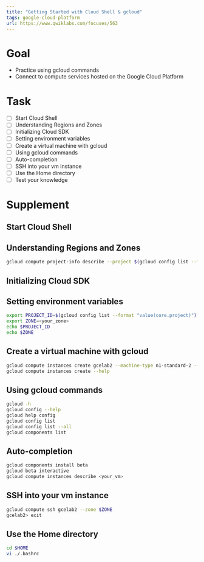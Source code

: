 ```yaml
---
title: "Getting Started with Cloud Shell & gcloud"
tags: google-cloud-platform
url: https://www.qwiklabs.com/focuses/563
---
```


# Goal
- Practice using gcloud commands
- Connect to compute services hosted on the Google Cloud Platform

# Task
- [ ] Start Cloud Shell
- [ ] Understanding Regions and Zones
- [ ] Initializing Cloud SDK
- [ ] Setting environment variables
- [ ] Create a virtual machine with gcloud
- [ ] Using gcloud commands
- [ ] Auto-completion
- [ ] SSH into your vm instance
- [ ] Use the Home directory
- [ ] Test your knowledge

# Supplement
## Start Cloud Shell
## Understanding Regions and Zones
```sh
gcloud compute project-info describe --project $(gcloud config list --format "value(core.project)")
```

## Initializing Cloud SDK
## Setting environment variables
```sh
export PROJECT_ID=$(gcloud config list --format "value(core.project)")
export ZONE=<your_zone>
echo $PROJECT_ID
echo $ZONE
```

## Create a virtual machine with gcloud
```sh
gcloud compute instances create gcelab2 --machine-type n1-standard-2 --zone $ZONE
gcloud compute instances create --help
```

## Using gcloud commands
```sh
gcloud -h
gcloud config --help
gcloud help config
gcloud config list
gcloud config list --all
gcloud components list
```

## Auto-completion
```sh
gcloud components install beta
gcloud beta interactive
gcloud compute instances describe <your_vm>
```

## SSH into your vm instance
```sh
gcloud compute ssh gcelab2 --zone $ZONE
gcelab2> exit
```

## Use the Home directory
```sh
cd $HOME
vi ./.bashrc
```
